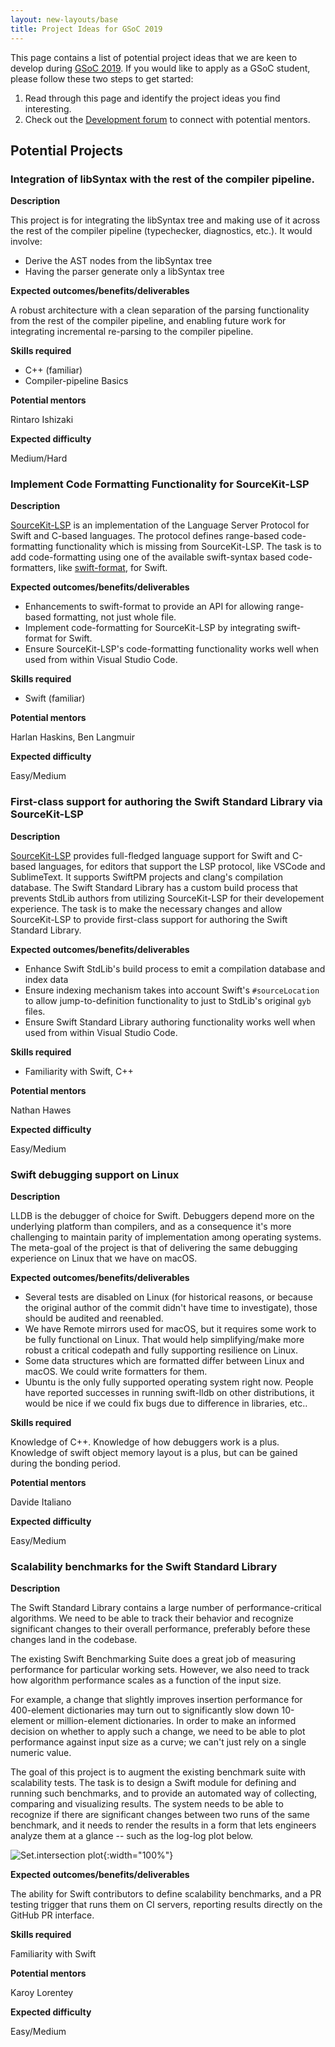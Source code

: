 ```yaml
---
layout: new-layouts/base
title: Project Ideas for GSoC 2019
---
```


This page contains a list of potential project ideas that we are keen to develop during [GSoC 2019](https://summerofcode.withgoogle.com/). If you would like to apply as a GSoC student, please follow these two steps to get started:

1. Read through this page and identify the project ideas you find interesting.
2. Check out the [Development forum](https://forums.swift.org/c/development) to connect with potential mentors.

## Potential Projects

### Integration of libSyntax with the rest of the compiler pipeline.

**Description**

This project is for integrating the libSyntax tree and making use of it across the rest of the compiler pipeline (typechecker, diagnostics, etc.). It would involve:

* Derive the AST nodes from the libSyntax tree
* Having the parser generate only a libSyntax tree


**Expected outcomes/benefits/deliverables**

A robust architecture with a clean separation of the parsing functionality from the rest of the compiler pipeline, and enabling future work for integrating incremental re-parsing to the compiler pipeline.

**Skills required**

* C++ (familiar)
* Compiler-pipeline Basics


**Potential mentors**

Rintaro Ishizaki

**Expected difficulty**

Medium/Hard


### Implement Code Formatting Functionality for SourceKit-LSP

**Description**

[SourceKit-LSP](https://github.com/swiftlang/sourcekit-lsp) is an implementation of the Language Server Protocol for Swift and C-based languages. The protocol defines range-based code-formatting functionality which is missing from SourceKit-LSP. The task is to add code-formatting using one of the available swift-syntax based code-formatters, like [swift-format](https://github.com/google/swift/tree/format), for Swift.

**Expected outcomes/benefits/deliverables**

* Enhancements to swift-format to provide an API for allowing range-based formatting, not just whole file.
* Implement code-formatting for SourceKit-LSP by integrating swift-format for Swift.
* Ensure SourceKit-LSP's code-formatting functionality works well when used from within Visual Studio Code.

**Skills required**

* Swift (familiar)

**Potential mentors**

Harlan Haskins, Ben Langmuir

**Expected difficulty**

Easy/Medium


### First-class support for authoring the Swift Standard Library via SourceKit-LSP

**Description**

[SourceKit-LSP](https://github.com/swiftlang/sourcekit-lsp) provides full-fledged language support for Swift and C-based languages, for editors that support the LSP protocol, like VSCode and SublimeText. It supports SwiftPM projects and clang's compilation database. The Swift Standard Library has a custom build process that prevents StdLib authors from utilizing SourceKit-LSP for their developement experience. The task is to make the necessary changes and allow SourceKit-LSP to provide first-class support for authoring the Swift Standard Library.

**Expected outcomes/benefits/deliverables**

* Enhance Swift StdLib's build process to emit a compilation database and index data
* Ensure indexing mechanism takes into account Swift's `#sourceLocation` to allow jump-to-definition functionality to just to StdLib's original `gyb` files.
* Ensure Swift Standard Library authoring functionality works well when used from within Visual Studio Code.

**Skills required**

* Familiarity with Swift, C++

**Potential mentors**

Nathan Hawes

**Expected difficulty**

Easy/Medium


### Swift debugging support on Linux

**Description**

LLDB is the debugger of choice for Swift. Debuggers depend more on the underlying platform than compilers, and as a consequence it's more challenging to maintain parity of implementation among operating systems. The meta-goal of the project is that of delivering the same debugging experience on Linux that we have on macOS.

**Expected outcomes/benefits/deliverables**

* Several tests are disabled on Linux (for historical reasons, or because the original author of the commit didn't have time to investigate), those should be audited and reenabled.
* We have Remote mirrors used for macOS, but it requires some work to be fully functional on Linux. That would help simplifying/make more robust a critical codepath and fully supporting resilience on Linux.
* Some data structures which are formatted differ between Linux and macOS. We could write formatters for them.
* Ubuntu is the only fully supported operating system right now. People have reported successes in running swift-lldb on other distributions, it would be nice if we could fix bugs due to difference in libraries, etc..

**Skills required**

Knowledge of C++.
Knowledge of how debuggers work is a plus.
Knowledge of swift object memory layout is a plus, but can be gained during the bonding period.

**Potential mentors**

Davide Italiano

**Expected difficulty**

Easy/Medium


### Scalability benchmarks for the Swift Standard Library

**Description**

The Swift Standard Library contains a large number of performance-critical algorithms. We need to be able to track their behavior and recognize significant changes to their overall performance, preferably before these changes land in the codebase.

The existing Swift Benchmarking Suite does a great job of measuring performance for particular working sets. However, we also need to track how algorithm performance scales as a function of the input size.

For example, a change that slightly improves insertion performance for 400-element dictionaries may turn out to significantly slow down 10-element or million-element dictionaries. In order to make an informed decision on whether to apply such a change, we need to be able to plot performance against input size as a curve; we can't just rely on a single numeric value.

The goal of this project is to augment the existing benchmark suite with scalability tests. The task is to design a Swift module for defining and running such benchmarks, and to provide an automated way of collecting, comparing and visualizing results. The system needs to be able to recognize if there are significant changes between two runs of the same benchmark, and it needs to render the results in a form that lets engineers analyze them at a glance -- such as the log-log plot below.

![Set.intersection plot](Set.intersect.png){:width="100%"}

**Expected outcomes/benefits/deliverables**

The ability for Swift contributors to define scalability benchmarks, and a PR testing trigger that runs them on CI servers, reporting results directly on the GitHub PR interface.

**Skills required**

Familiarity with Swift

**Potential mentors**

Karoy Lorentey

**Expected difficulty**

Easy/Medium

